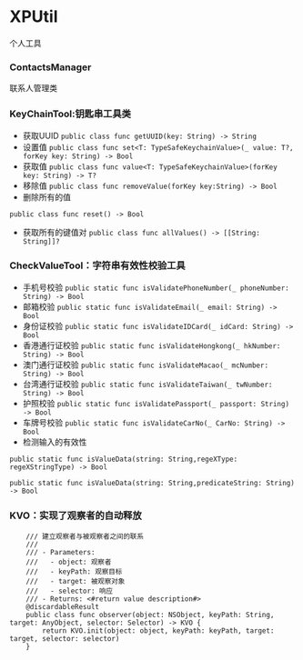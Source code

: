# XPUtil
个人工具
### ContactsManager
联系人管理类
### KeyChainTool:钥匙串工具类

- 获取UUID
`public class func getUUID(key: String) -> String`
- 设置值
`public class func set<T: TypeSafeKeychainValue>(_ value: T?, forKey key: String) -> Bool`
- 获取值
`public class func value<T: TypeSafeKeychainValue>(forKey key: String) -> T?`
- 移除值
`public class func removeValue(forKey key:String) -> Bool`
- 删除所有的值

`public class func reset() -> Bool`

- 获取所有的键值对
`public class func allValues() -> [[String: String]]?`

### CheckValueTool：字符串有效性校验工具
- 手机号校验
`public static func isValidatePhoneNumber(_ phoneNumber: String) -> Bool`
- 邮箱校验
`public static func isValidateEmail(_ email: String) -> Bool`
- 身份证校验
`public static func isValidateIDCard(_ idCard: String) -> Bool`
- 香港通行证校验
`public static func isValidateHongkong(_ hkNumber: String) -> Bool`
- 澳门通行证校验
`public static func isValidateMacao(_ mcNumber: String) -> Bool`
- 台湾通行证校验
`public static func isValidateTaiwan(_ twNumber: String) -> Bool`
- 护照校验
`public static func isValidatePassport(_ passport: String) -> Bool`
- 车牌号校验
`public static func isValidateCarNo(_ CarNo: String) -> Bool `
- 检测输入的有效性

```
public static func isValueData(string: String,regeXType: regeXStringType) -> Bool

public static func isValueData(string: String,predicateString: String) -> Bool
```
### KVO：实现了观察者的自动释放
```
	/// 建立观察者与被观察者之间的联系
    ///
    /// - Parameters:
    ///   - object: 观察者
    ///   - keyPath: 观察目标
    ///   - target: 被观察对象
    ///   - selector: 响应
    /// - Returns: <#return value description#>
    @discardableResult
    public class func observer(object: NSObject, keyPath: String, target: AnyObject, selector: Selector) -> KVO {
        return KVO.init(object: object, keyPath: keyPath, target: target, selector: selector)
    }
```